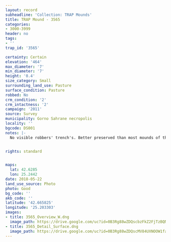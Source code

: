 ```yaml
---
layout: record
subheadline: 'Collection: TRAP Mounds'
title: TRAP Mound - 3565
categories:
- 3000-3999
header: no
tags:
- ''
trap_id: '3565'

certainty: Certain
elevation: '464'
max_diameter: '7'
min_diameter: '7'
height: '0.4'
size_category: Small
surrounding_land_use: Pasture
surface_condition: Pasture
robbed: No
crm_condition: '2'
crm_intactness: '2'
campaign: '2011'
source: Survey
municipality: Gorno Sahrane necropolis
locality: ''
bgcode: DS001
notes: |-
  No visible robbers' trench's. Better preserved than most mounds of this side.


rights: standard


maps:
  lat: 42.6285
  lon: 25.2442
date: 2018-05-22
land_use_source: Photo
photo: Good
bg_code: ''
akb_code: ''
latitude: '42.665825'
longitude: '25.203303'
images:
- title: 3565_Overview_W.dng
  image_path: https://drive.google.com/uc?id=0B3Rg88wZDQscbzFkZ2FjTzBQNzQ
- title: 3565_Detail_Surface.dng
  image_path: https://drive.google.com/uc?id=0B3Rg88wZDQscMV84UXNOOW1falE
---
```

